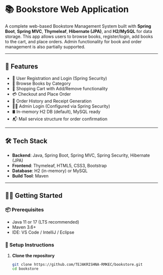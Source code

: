 # 📚 Bookstore Web Application

A complete web-based Bookstore Management System built with **Spring Boot**, **Spring MVC**, **Thymeleaf**, **Hibernate (JPA)**, and **H2/MySQL** for data storage. This app allows users to browse books, register/login, add books to the cart, and place orders. Admin functionality for book and order management is also partially supported.

---

## 🚀 Features

- 👤 User Registration and Login (Spring Security)
- 📖 Browse Books by Category
- 🛒 Shopping Cart with Add/Remove functionality
- 💳 Checkout and Place Order
- 🧾 Order History and Receipt Generation
- 🧑‍💼 Admin Login (Configured via Spring Security)
- 🛢 In-memory H2 DB (default), MySQL ready
- 📬 Mail service structure for order confirmation

---

## 🛠️ Tech Stack

- **Backend**: Java, Spring Boot, Spring MVC, Spring Security, Hibernate (JPA)
- **Frontend**: Thymeleaf, HTML5, CSS3, Bootstrap
- **Database**: H2 (in-memory) or MySQL
- **Build Tool**: Maven

---

## 🧑‍💻 Getting Started

### 📦 Prerequisites

- Java 11 or 17 (LTS recommended)
- Maven 3.6+
- IDE: VS Code / IntelliJ / Eclipse

### 🧩 Setup Instructions

1. **Clone the repository**  
   ```bash
   git clone https://github.com/TEJAKRISHNA-RMKEC/bookstore.git
   cd bookstore
